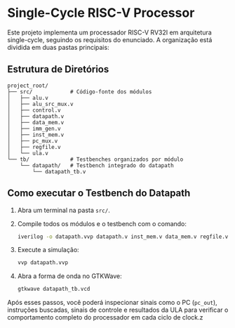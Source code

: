 # Single-Cycle RISC-V Processor

Este projeto implementa um processador RISC-V RV32I em arquitetura single-cycle, seguindo os requisitos do enunciado. A organização está dividida em duas pastas principais:

## Estrutura de Diretórios

```
project_root/
├── src/            # Código-fonte dos módulos
│   ├── alu.v
│   ├── alu_src_mux.v
│   ├── control.v
│   ├── datapath.v
│   ├── data_mem.v
│   ├── imm_gen.v
│   ├── inst_mem.v
│   ├── pc_mux.v
│   ├── regfile.v
│   └── ula.v
└── tb/             # Testbenches organizados por módulo
    └── datapath/   # Testbench integrado do datapath
        └── datapath_tb.v
```

## Como executar o Testbench do Datapath

1. Abra um terminal na pasta `src/`.
2. Compile todos os módulos e o testbench com o comando:

   ```bash
   iverilog -o datapath.vvp datapath.v inst_mem.v data_mem.v regfile.v control.v imm_gen.v alu_src_mux.v pc_mux.v ula.v datapath_tb.v
   ```
3. Execute a simulação:

   ```bash
   vvp datapath.vvp
   ```
4. Abra a forma de onda no GTKWave:

   ```bash
   gtkwave datapath_tb.vcd
   ```

Após esses passos, você poderá inspecionar sinais como o PC (`pc_out`), instruções buscadas, sinais de controle e resultados da ULA para verificar o comportamento completo do processador em cada ciclo de clock.z
